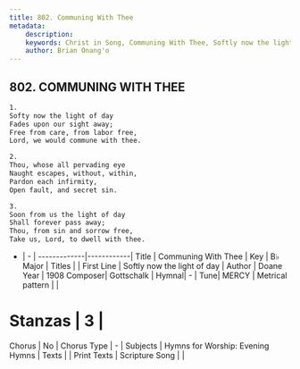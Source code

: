 ```yaml
---
title: 802. Communing With Thee
metadata:
    description: 
    keywords: Christ in Song, Communing With Thee, Softly now the light of day, 
    author: Brian Onang'o
---
```



## 802. COMMUNING WITH THEE

```txt
1.
Softy now the light of day
Fades upon our sight away;
Free from care, from labor free,
Lord, we would commune with thee.

2.
Thou, whose all pervading eye
Naught escapes, without, within,
Pardon each infirmity,
Open fault, and secret sin.

3.
Soon from us the light of day
Shall forever pass away;
Thou, from sin and sorrow free,
Take us, Lord, to dwell with thee.
```

- |   -  |
-------------|------------|
Title | Communing With Thee |
Key | B♭ Major |
Titles |  |
First Line | Softly now the light of day |
Author | Doane
Year | 1908
Composer| Gottschalk |
Hymnal|  - |
Tune| MERCY |
Metrical pattern | |
# Stanzas | 3 |
Chorus | No |
Chorus Type | - |
Subjects | Hymns for Worship: Evening Hymns |
Texts |  |
Print Texts | 
Scripture Song |  |
  

